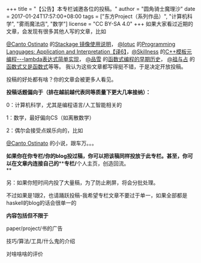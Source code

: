 +++
title = "【公告】本专栏诚邀各位的投稿。"
author = "圆角骑士魔理沙"
date = 2017-01-24T17:57:00+08:00
tags = ["东方Project（系列作品）", "计算机科学", "雾雨魔法店", "数学"]
license = "CC BY-SA 4.0"
+++
如果大家看过近期的文章，会发现有很多其他人写的文章，比如

[@Canto Ostinato](https://www.zhihu.com/people/2d8f51b6523e01a8529606f466d98198)  的[Stackage 镜像使用说明](https://zhuanlan.zhihu.com/p/25005809)， [@lotuc](https://www.zhihu.com/people/9bebf466fc2535bec442451dca7cd13a) 的[Programming Languages: Application and Interpretation【译6】](../24991964)，[@Skillness](https://www.zhihu.com/people/936ac49d37ccffe05d723c45ff03f161) 的[C++模板元编程---lambda表达式简单实现](../24823181)， [@品雪](https://www.zhihu.com/people/955942c62526e0fb9e77dcc7bc8a30ef) 的[函数式编程的早期历史](../24648375)， [@祖与占](https://www.zhihu.com/people/ddba33ffd24ac765d85364a746772352) 的[函数式又是函数式](../24127815)等等。 我认为这些文章都写得挺不错，于是决定开放投稿。

投稿的好处都有啥？你的文章会被更多人看见。   


<strong>投稿话题偏向于（排在越前越代表同等质量下更大几率接纳）：</strong>

0：计算机科学，尤其是编程语言/人工智能相关的

1：数学，最好偏向CS（如离散数学）

2：偶尔会接受点娱乐向的，比如

[@Canto Ostinato](https://www.zhihu.com/people/2d8f51b6523e01a8529606f466d98198)  的小说，跟车万。。。

<strong>如果你在你专栏/你的blog投过稿，你可以把该稿同样投放于此专栏。</strong>**甚至，你可以在文章内连接自己的****<strong>专栏/</strong>个人主页，创造回流。   
**

另：如果你短时间内投了大量稿，为了防止刷屏，将会分批处理。  


不过如果是1跟2，也请踊跃投稿-我希望专栏文章不要过于单一，如果全部都是haskell的blog的话会很单一的  


**内容包括但不限于**

paper/project/书的广告

技巧/算法/工具/什么鬼的介绍

对啥啥啥的评价
